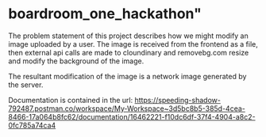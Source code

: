 # boardroom_one_hackathon" 

The problem statement of this project describes how we might modify an image uploaded by a user.
The image is received from the frontend as a file, then external api calls are made to cloundinary and removebg.com 
resize and modify the background of the image.

The resultant modification of the image is a network image generated by the server. 

Documentation is contained in the url: https://speeding-shadow-792487.postman.co/workspace/My-Workspace~3d5bc8b5-385d-4cea-8466-17a064b8fc62/documentation/16462221-f10dc6df-37f4-4904-a8c2-0fc785a74ca4
 
